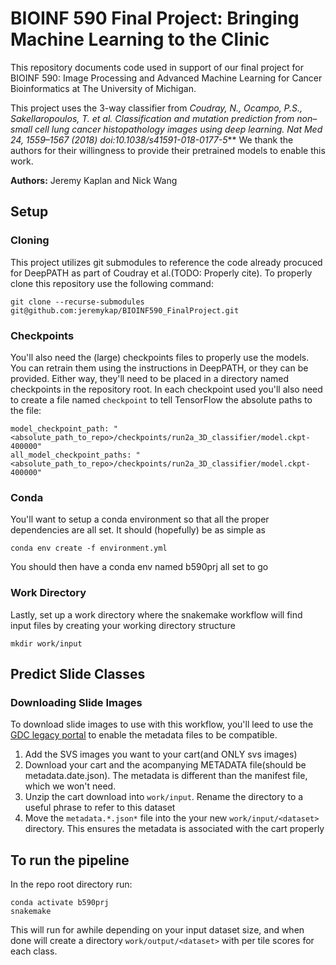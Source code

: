 # BIOINF 590 Final Project: Bringing Machine Learning to the Clinic

This repository documents code used in support of our final project for BIOINF 590: Image Processing and Advanced Machine Learning for Cancer Bioinformatics at The University of Michigan.

This project uses the 3-way classifier from *Coudray, N., Ocampo, P.S., Sakellaropoulos, T. et al. Classification and mutation prediction from non–small cell lung cancer histopathology images using deep learning. Nat Med 24, 1559–1567 (2018) doi:10.1038/s41591-018-0177-5*** We thank the authors for their willingness to provide their pretrained models to enable this work. 

**Authors:** Jeremy Kaplan and Nick Wang

## Setup

### Cloning
This project utilizes git submodules to reference the code already procuced for DeepPATH as part of Coudray et al.(TODO: Properly cite). 
To properly clone this repository use the following command:

    git clone --recurse-submodules git@github.com:jeremykap/BIOINF590_FinalProject.git

### Checkpoints
You'll also need the (large) checkpoints files to properly use the models. You can retrain them using the instructions in DeepPATH, or they can be provided. Either way, they'll need to be placed in a directory named checkpoints in the repository root. In each checkpoint used you'll also need to create a file named `checkpoint` to tell TensorFlow the absolute paths to the file:

    model_checkpoint_path: "<absolute_path_to_repo>/checkpoints/run2a_3D_classifier/model.ckpt-400000"
    all_model_checkpoint_paths: "<absolute_path_to_repo>/checkpoints/run2a_3D_classifier/model.ckpt-400000"

### Conda 
You'll want to setup a conda environment so that all the proper dependencies are all set. It should (hopefully) be as simple as

    conda env create -f environment.yml
You should then have a conda env named b590prj all set to go 

### Work Directory
Lastly, set up a work directory where the snakemake workflow will find input files by creating your working directory structure
    
    mkdir work/input

## Predict Slide Classes

### Downloading Slide Images
To download slide images to use with this workflow, you'll leed to use the [GDC legacy portal](https://portal.gdc.cancer.gov/legacy-archive/search/f) to enable the metadata files to be compatible. 

1. Add the SVS images you want to your cart(and ONLY svs images)
2. Download your cart and the acompanying METADATA file(should be metadata.date.json). The metadata is different than the manifest file, which we won't need.
3. Unzip the cart download into `work/input`. Rename the directory to a useful phrase to refer to this dataset
4. Move the `metadata.*.json*` file into the your new `work/input/<dataset>` directory. This ensures the metadata is associated with the cart properly

## To run the pipeline
In the repo root directory run:

    conda activate b590prj
    snakemake

This will run for awhile depending on your input dataset size, and when done will create a directory `work/output/<dataset>` with per tile scores for each class.

